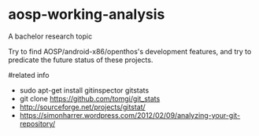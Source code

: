 # aosp-working-analysis

A bachelor research topic

Try to find AOSP/android-x86/openthos's development features, and try to predicate the future status of these projects.

#related info
 - sudo apt-get install gitinspector gitstats
 - git clone https://github.com/tomgi/git_stats
 - http://sourceforge.net/projects/gitstat/
 - https://simonharrer.wordpress.com/2012/02/09/analyzing-your-git-repository/
